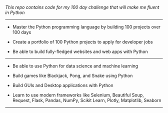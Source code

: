  _This repo contains code for my 100 day challenge that will make me fluent in Python_
 
 ---------------------------------------------------------------------------------------

* Master the Python programming language by building 100 projects over 100 days

* Create a portfolio of 100 Python projects to apply for developer jobs

* Be able to build fully-fledged websites and web apps with Python

---------------------------------------------------------------------------------------

* Be able to use Python for data science and machine learning
* Build games like Blackjack, Pong, and Snake using Python
* Build GUIs and Desktop applications with Python

* Learn to use modern frameworks like Selenium, Beautiful Soup, Request, Flask, Pandas, NumPy, Scikit Learn, Plotly, Matplotlib, Seaborn

---------------------------------------------------------------------------------------

